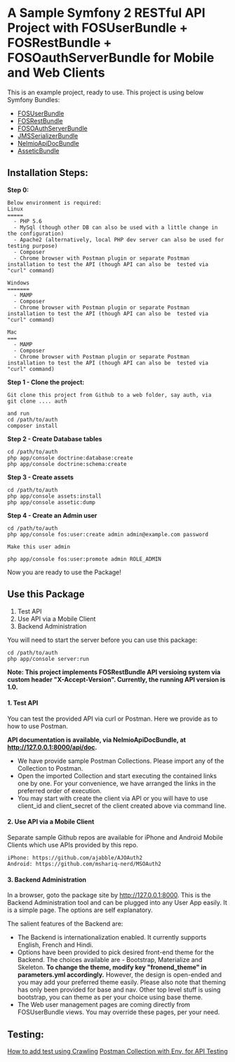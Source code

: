 # A Sample Symfony 2 RESTful API Project with FOSUserBundle + FOSRestBundle + FOSOauthServerBundle for Mobile and Web Clients

This is an example project, ready to use. This project is using below Symfony Bundles:

* [FOSUserBundle](https://github.com/FriendsOfSymfony/FOSUserBundle)
* [FOSRestBundle](https://github.com/FriendsOfSymfony/FOSRestBundle)
* [FOSOAuthServerBundle](https://github.com/FriendsOfSymfony/FOSOAuthServerBundle)
* [JMSSerializerBundle](https://github.com/schmittjoh/JMSSerializerBundle)
* [NelmioApiDocBundle](http://symfony.com/doc/current/bundles/NelmioApiDocBundle/index.html)
* [AsseticBundle](https://github.com/symfony/assetic-bundle)

## Installation Steps:

**Step 0:**

    Below environment is required:
    Linux
    =====
      - PHP 5.6
      - MySql (though other DB can also be used with a little change in the configuration)
      - Apache2 (alternatively, local PHP dev server can also be used for testing purpose)
      - Composer
      - Chrome browser with Postman plugin or separate Postman installation to test the API (though API can also be  tested via "curl" command)

    Windows
    =======
      - MAMP
      - Composer
      - Chrome browser with Postman plugin or separate Postman installation to test the API (though API can also be  tested via "curl" command)

    Mac
    ===
      - MAMP
      - Composer
      - Chrome browser with Postman plugin or separate Postman installation to test the API (though API can also be  tested via "curl" command)

**Step 1 - Clone the project:**

    Git clone this project from Github to a web folder, say auth, via
    git clone .... auth

    and run
    cd /path/to/auth
    composer install

**Step 2 - Create Database tables**

    cd /path/to/auth
    php app/console doctrine:database:create
    php app/console doctrine:schema:create

**Step 3 - Create assets**

    cd /path/to/auth
    php app/console assets:install
    php app/console assetic:dump

**Step 4 - Create an Admin user**

    cd /path/to/auth
    php app/console fos:user:create admin admin@example.com password

    Make this user admin

    php app/console fos:user:promote admin ROLE_ADMIN

Now you are ready to use the Package!

## Use this Package

1. Test API
2. Use API via a Mobile Client
3. Backend Administration

You will need to start the server before you can use this package:

    cd /path/to/auth
    php app/console server:run

**Note: This project implements FOSRestBundle API versioing system via custom header "X-Accept-Version". Currently, the running API version is 1.0.**  

#### 1. Test API

You can test the provided API via curl or Postman. Here we provide as to how to use Postman.

**API documentation is available, via NelmioApiDocBundle, at http://127.0.0.1:8000/api/doc.**

* We have provide sample Postman Collections. Please import any of the Collection to Postman.
* Open the imported Collection and start executing the contained links one by one. For your convenience, we have arranged the links in the preferred order of execution.
* You may start with create the client via API or you will have to use client_id and client_secret of the client created above via command line.


#### 2. Use API via a Mobile Client

Separate sample Github repos are available for iPhone and Android Mobile Clients which use APIs provided by this repo.

    iPhone: https://github.com/ajabble/AJOAuth2
    Android: https://github.com/mshariq-nerd/MSOAuth2

#### 3. Backend Administration

In a browser, goto the package site by http://127.0.0.1:8000. This is the Backend Administration tool and can be plugged into any User App easily. It is a simple page. The options are self explanatory.

The salient features of the Backend are:
* The Backend is internationalization enabled. It currently supports English, French and Hindi.
* Options have been provided to pick desired front-end theme for the Backend. The choices available are - Bootstrap, Materialize and Skeleton. **To change the theme, modify key "fronend_theme" in parameters.yml accordingly.** However, the design is open-ended and you may add your preferred theme easily. Please also note that theming has only been provided for base and nav. Other top level stuff is using bootstrap, you can theme as per your choice using base theme.
* The Web user management pages are coming directly from FOSUserBundle views. You may override these pages, per your need.


## Testing: 
 [How to add test using Crawling](How_to_test_using_Crawling.md)
 [Postman Collection with Env, for API Testing](PostmanCollection) 
